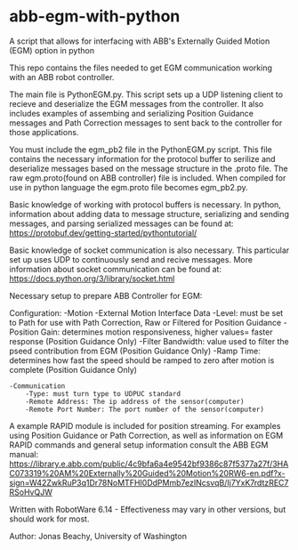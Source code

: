 # abb-egm-with-python
A script that allows for interfacing with ABB's Externally Guided Motion (EGM) option in python


This repo contains the files needed to get EGM communication working with an ABB robot controller. 

The main file is PythonEGM.py. This script sets up a UDP listening client to recieve and deserialize the EGM messages from the controller. It also includes examples of assembing and serializing Position Guidance messages and Path Correction messages to sent back to the controller for those applications.


You must include the egm_pb2 file in the PythonEGM.py script. This file contains the necessary information for the protocol buffer to serilize and deserialize messages based on the message structure in the .proto file.
The raw egm.proto(found on ABB controller) file is included. When compiled for use in python language the egm.proto file becomes egm_pb2.py.



Basic knowledge of working with protocol buffers is necessary.
In python, information about adding data to message structure, serializing and sending messages, and parsing serialized messages can be found at: https://protobuf.dev/getting-started/pythontutorial/

Basic knowledge of socket communication is also necessary.
This particular set up uses UDP to continuously send and recive messages. More information about socket communication can be found at: https://docs.python.org/3/library/socket.html





Necessary setup to prepare ABB Controller for EGM:

Configuration:
	-Motion
		-External Motion Interface Data
			-Level: must be set to Path for use with Path Correction, Raw or Filtered for Position Guidance
			-Position Gain:	determines motion responsiveness, higher values= faster response (Position Guidance Only)
			-Filter Bandwidth: value used to filter the pseed contribution from EGM (Position Guidance Only)
			-Ramp Time: determines how fast the speed should be ramped to zero after motion is complete (Position Guidance Only)

	-Communication
		-Type: must turn type to UDPUC standard
		-Remote Address: The ip address of the sensor(computer)
		-Remote Port Number: The port number of the sensor(computer)



A example RAPID module is included for position streaming. For examples using Position Guidance or Path Correction, as well as information on EGM RAPID commands and general setup information consult the ABB EGM manual: https://library.e.abb.com/public/4c9bfa6a4e9542bf9386c87f5377a27f/3HAC073319%20AM%20Externally%20Guided%20Motion%20RW6-en.pdf?x-sign=W42ZwkRuP3q1Dr78NoMTFHI0DdPMmb7ezINcsvqB/Ij7YxK7rdtzREC7RSoHvQJW  

Written with RobotWare 6.14 - Effectiveness may vary in other versions, but should work for most.


Author: Jonas Beachy, University of Washington
